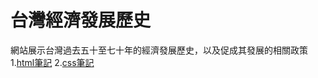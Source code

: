 # 台灣經濟發展歷史
網站展示台灣過去五十至七十年的經濟發展歷史，以及促成其發展的相關政策
1.[html筆記](https://www.notion.so/HTML-ec39c15b833a4d66aa3fda455b10f306?pvs=4"html筆記")
2.[css筆記](https://www.notion.so/css-dca1a587c5c94658b01b049a22a0de52?pvs=4"css筆記")
